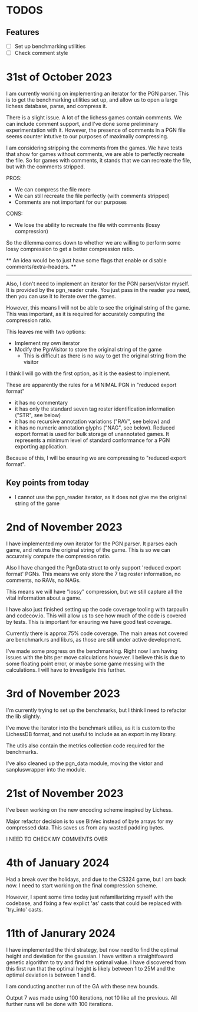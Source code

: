 # TODOS

## Features
- [ ] Set up benchmarking utilities
- [ ] Check comment style

# 31st of October 2023

I am currently working on implementing an iterator for the PGN parser.
This is to get the benchmarking utilities set up, and allow us to open a 
large lichess database, parse, and compress it.

There is a slight issue. A lot of the lichess games contain comments.
We can include comment support, and I've done some preliminary experimentation with it.
However, the presence of comments in a PGN file seems counter intutive to our purposes of maximally compressing.

I am considering stripping the comments from the games. We have tests that show for games without comments, we are
able to perfectly recreate the file. So for games with comments, it stands that we can recreate the file, but with
the comments stripped.

PROS:
- We can compress the file more
- We can still recreate the file perfectly (with comments stripped)
- Comments are not important for our purposes

CONS:
- We lose the ability to recreate the file with comments (lossy compression)

So the dilemma comes down to whether we are willing to perform some lossy compression to get a better compression ratio.

** An idea would be to just have some flags that enable or disable comments/extra-headers. **

---

Also, I don't need to implement an iterator for the PGN parser/vistor myself. It is provided by the pgn_reader crate.
You just pass in the reader you need, then you can use it to iterate over the games.

However, this means I will not be able to see the original string of the game. This was important, as it is required
for accurately computing the compression ratio.

This leaves me with two options:
- Implement my own iterator
- Modify the PgnVisitor to store the original string of the game
  - This is difficult as there is no way to get the original string from the visitor

I think I will go with the first option, as it is the easiest to implement.

These are apparently the rules for a MINIMAL PGN in "reduced export format"
- it has no commentary
- it has only the standard seven tag roster identification information ("STR", see below)
- it has no recursive annotation variations ("RAV", see below) and
- it has no numeric annotation glyphs ("NAG", see below). Reduced export format is used for bulk storage of unannotated games. It represents a minimum level of standard conformance for a PGN exporting application.

Because of this, I will be ensuring we are compressing to "reduced export format".

## Key points from today
- I cannot use the pgn_reader iterator, as it does not give me the original string of the game

# 2nd of November 2023

I have implemented my own iterator for the PGN parser. It parses each game, and returns the original string of the game.
This is so we can accurately compute the compression ratio.

Also I have changed the PgnData struct to only support 'reduced export format' PGNs. This means we only store the 7 tag roster information,
no comments, no RAVs, no NAGs.

This means we will have "lossy" compression, but we still capture all the vital information about a game.

I have also just finished setting up the code coverage tooling with tarpaulin and codecov.io. This will allow us to see how much of the code is covered by tests. This is important for ensuring we have good test coverage.

Currently there is approx 75% code coverage. The main areas not covered are benchmark.rs and lib.rs, as those are still under active development.

I've made some progress on the benchmarking. Right now I am having issues with the bits per move calculations however. I believe this is due to some floating point error, or maybe some game messing with the calculations. I will have to investigate this further.

# 3rd of November 2023

I'm currently trying to set up the benchmarks, but I think I need to refactor the lib slightly.

I've move the iterator into the benchmark utilies, as it is custom to the LichessDB format, and not useful to include as an export in my library.

The utils also contain the metrics collection code required for the benchmarks.

I've also cleaned up the pgn_data module, moving the vistor and sanpluswrapper into the module.

# 21st of November 2023

I've been working on the new encoding scheme inspired by Lichess.

Major refactor decision is to use BitVec instead of byte arrays for my compressed data. This saves us from any wasted padding bytes.

I NEED TO CHECK MY COMMENTS OVER

# 4th of January 2024

Had a break over the holidays, and due to the CS324 game, but I am back now. I need to start working on the final compression scheme.

However, I spent some time today just refamiliarizing myself with the codebase, and fixing a few explict 'as' casts that could be replaced with 'try_into' casts.

# 11th of Janurary 2024

I have implemented the third strategy, but now need to find the optimal height and deviation for the gaussian. I have written a straightfoward genetic algorithm to try and find the optimal value. I have discovered from this first run that the optimal height is likely between 1 to 25M and the optimal deviation is between 1 and 6.

I am conducting another run of the GA with these new bounds.

Output 7 was made using 100 iterations, not 10 like all the previous. All further runs will be done with 100 iterations.